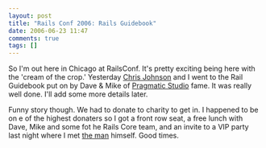 ```yaml
---
layout: post
title: "Rails Conf 2006: Rails Guidebook"
date: 2006-06-23 11:47
comments: true
tags: []
---
```

So I'm out here in Chicago at RailsConf. It's pretty exciting being here with the 'cream of the crop.' Yesterday [Chris Johnson](http://www.thunderholesoftware) and I went to the Rail Guidebook put on by Dave & Mike of [Pragmatic Studio](http://www.pragmaticstudio.com/) fame. It was really well done. I'll add some more details later.

Funny story though. We had to donate to charity to get in. I happened to be on e of the highest donaters so I got a front row seat, a free lunch with Dave, Mike and some fot he Rails Core team, and an invite to a VIP party last night where I met [the man](http://www.loudthinking.com) himself. Good times.